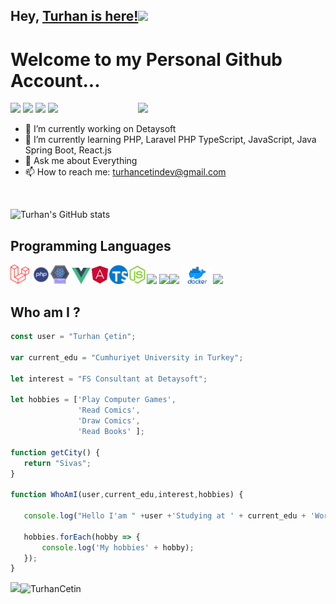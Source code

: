 ## Hey, [Turhan is here!](https://www.youtube.com/channel/UCcSpzWDmk9Df_SQb_SpApfg)<img src="https://media.giphy.com/media/hvRJCLFzcasrR4ia7z/giphy.gif" width="25px">

<h1>Welcome to my Personal Github Account...</h1> 

<img src = 'https://media0.giphy.com/media/26tn33aiTi1jkl6H6/giphy.gif?cid=790b76111a727911e72bb786a6a6b69b79370e9ba9664904&rid=giphy.gif&ct=g' width= 300  align='right' style=""/>


<p align="left">
<a href="mailto: turhancetindev@gmail.com"><img src="https://img.shields.io/badge/-email-1d76b0?&style=for-the-badge&logo=Microsoft-outlook&logoColor=white"></a>
<a href="https://www.linkedin.com/in/turhan-%C3%A7etin-80803319a/"><img src="https://img.shields.io/badge/linkedin-0a66c2.svg?&style=for-the-badge&logo=linkedin&logoColor=white" ></a>
<a href="https://twitter.com/turhancetindev"><img src="https://img.shields.io/badge/twitter-0a66c2.svg?&style=for-the-badge&logo=twitter&logoColor=white"></a>  
<a href="https://www.youtube.com/channel/UCcSpzWDmk9Df_SQb_SpApfg"><img src="https://img.shields.io/badge/youtube-ff0000.svg?&style=for-the-badge&logo=youtube&logoColor=white"></a>  
</p>

- 🔭 I’m currently working on Detaysoft
- 🌱 I’m currently learning PHP, Laravel PHP TypeScript, JavaScript, Java Spring Boot, React.js
- 💬 Ask me about Everything
- 📫 How to reach me: turhancetindev@gmail.com

<br>

![Turhan's GitHub stats](https://github-readme-stats.vercel.app/api?username=TurhanCetin&show_icons=true&theme=radical)


## Programming Languages
<img src = 'https://github.com/TurhanCetin/TurhanCetin/blob/main/images/Laravel.svg.png' width='30'/> <img src = 'https://github.com/TurhanCetin/TurhanCetin/blob/main/images/php.png' width='30'/><img src = 'https://github.com/TurhanCetin/TurhanCetin/blob/main/images/react.png' width='30'/> <img src = 'https://github.com/TurhanCetin/TurhanCetin/blob/main/images/vue.png' width='30'/><img src = 'https://github.com/TurhanCetin/TurhanCetin/blob/main/images/angular3.png' width='30'/><img src = 'https://github.com/TurhanCetin/TurhanCetin/blob/main/images/typeScript.png' width='30'/><img src = 'https://github.com/TurhanCetin/TurhanCetin/blob/main/images/javascript2.png' width='30'/><img src = 'https://github.com/MarikIshtar007/MarikIshtar007/blob/master/images/java.svg' width='30'/> <img src = 'https://github.com/MarikIshtar007/MarikIshtar007/blob/master/images/html.svg' width='30'/><img src = 'https://github.com/MarikIshtar007/MarikIshtar007/blob/master/images/css.svg' width='30'/> <img src = 'https://github.com/TurhanCetin/TurhanCetin/blob/main/images/Docker-Symbol.png' width='50'/><img src = 'https://github.com/MarikIshtar007/MarikIshtar007/blob/master/images/git.svg' width='30'/>


## Who am I ?
 ```javascript
const user = "Turhan Çetin";

var current_edu = "Cumhuriyet University in Turkey";

let interest = "FS Consultant at Detaysoft";

let hobbies = ['Play Computer Games',
                'Read Comics',
                'Draw Comics',
                'Read Books' ];

function getCity() {
    return "Sivas";
}

function WhoAmI(user,current_edu,interest,hobbies) {
    
    console.log("Hello I'am " +user +'Studying at ' + current_edu + 'Work at ' + interest );

    hobbies.forEach(hobby => {
        console.log('My hobbies' + hobby);
    });      
}           

```

 <img src = "https://github-readme-stats.vercel.app/api/top-langs/?username=TurhanCetin&layout=compact" align="left">
 <img align="center" src="https://github-readme-streak-stats.herokuapp.com/?user=TurhanCetin&theme=synthwave" alt="TurhanCetin" />


